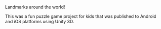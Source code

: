 Landmarks around the world!

This was a fun puzzle game project for kids that was published to Android and iOS platforms using Unity 3D.
